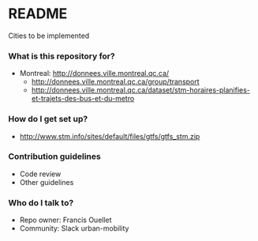 # README #

Cities to be implemented


### What is this repository for? ###

* Montreal: http://donnees.ville.montreal.qc.ca/
  * http://donnees.ville.montreal.qc.ca/group/transport
  * http://donnees.ville.montreal.qc.ca/dataset/stm-horaires-planifies-et-trajets-des-bus-et-du-metro

### How do I get set up? ###

* http://www.stm.info/sites/default/files/gtfs/gtfs_stm.zip


### Contribution guidelines ###

* Code review
* Other guidelines

### Who do I talk to? ###

* Repo owner: Francis Ouellet
* Community: Slack urban-mobility
